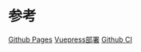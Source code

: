 # 参考
[Github Pages](https://pages.github.com/)
[Vuepress部署](https://v2.vuepress.vuejs.org/zh/guide/deployment.html#github-pages)
[Github CI](https://github.com/crazy-max/ghaction-github-pages)
